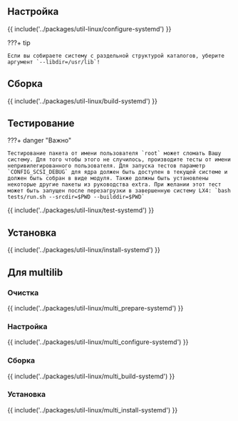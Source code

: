 <pkg :name="'util-linux'" instsize showsbu2></pkg>

## Настройка

{{ include('../packages/util-linux/configure-systemd') }}

???+ tip

    Если вы собираете систему с раздельной структурой каталогов, уберите аргумент `--libdir=/usr/lib`!

## Сборка

{{ include('../packages/util-linux/build-systemd') }}

## Тестирование

???+ danger "Важно"

    Тестирование пакета от имени пользователя `root` может сломать Вашу систему. Для того чтобы этого не случилось, производите тесты от имени непривилегированного пользователя. Для запуска тестов параметр `CONFIG_SCSI_DEBUG` для ядра должен быть доступен в текущей системе и должен быть собран в виде модуля. Также должны быть установлены некоторые другие пакеты из руководства extra. При желании этот тест может быть запущен после перезагрузки в завершенную систему LX4: `bash tests/run.sh --srcdir=$PWD --builddir=$PWD`

{{ include('../packages/util-linux/test-systemd') }}

## Установка

{{ include('../packages/util-linux/install-systemd') }}

## Для multilib

### Очистка

{{ include('../packages/util-linux/multi_prepare-systemd') }}

### Настройка

{{ include('../packages/util-linux/multi_configure-systemd') }}

### Сборка

{{ include('../packages/util-linux/multi_build-systemd') }}

### Установка

{{ include('../packages/util-linux/multi_install-systemd') }}
<package-script :package="'util-linux'" :type="'multi_install-systemd'"></package-script>


